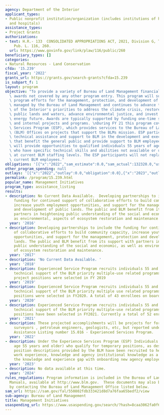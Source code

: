 ```yaml
---
agency: Department of the Interior
applicant_types:
- Public nonprofit institution/organization (includes institutions of higher education
  and hospitals)
assistance_types:
- Project Grants
authorizations:
- text: H.R.- 133  CONSOLIDATED APPROPRIATIONS ACT, 2021, Division G, Title 1, 111.
    Pub. L. 116, 260.
  url: https://www.govinfo.gov/link/plaw/116/public/260
beneficiary_types: []
categories:
- Natural Resources - Land Conservation
cfda: '15.239'
fiscal_year: '2022'
grants_url: https://grants.gov/search-grants?cfda=15.239
is_subpart_f: 1
layout: program
objective: "To provide a variety of Bureau of Land Management financial assistance\
  \ awards not covered by any other program entry. This program will support mission\
  \ program efforts for the management, protection, and development of public lands\
  \ managed by the Bureau of Land Management and continues to advance the Department\
  \ of the Interior's priorities to address the climate crisis, restore balance on\
  \ public lands and waters, advance environmental justice, and invest in a clean\
  \ energy future. Awards are typically supported by funding one-time specific legislation\
  \ and internal projects and programs. \nDuring FY 21 this program covered the Experienced\
  \ Services Program (ESP), which provides services to the Bureau of Land Management\
  \ (BLM) Offices on projects that support the BLMs mission. ESP participants provide\
  \ technical assistance and support to BLM in the development and execution of activities\
  \ that benefit the general public and provide support to BLM employees. The program\
  \ will provide opportunities to qualified individuals 55 years of age and older,\
  \ who have specific technical skills and abilities not available or underrepresented\
  \ at current BLM staffing levels. The ESP participants will not replace or displace\
  \ current BLM employees."
obligations: '[{"x":"2022","sam_estimate":0.0,"sam_actual":132320.0,"usa_spending_actual":-91239.48},{"x":"2023","sam_estimate":0.0,"sam_actual":0.0,"usa_spending_actual":-141693.37},{"x":"2024","sam_estimate":0.0,"sam_actual":0.0,"usa_spending_actual":0.0}]'
other_program_spending: null
outlays: '[{"x":"2022","outlay":0.0,"obligation":0.0},{"x":"2023","outlay":0.0,"obligation":0.0},{"x":"2024","outlay":0.0,"obligation":0.0}]'
permalink: /program/15.239.html
popular_name: Management Initiatives
program_type: assistance_listing
results:
- description: No Current Data Available.  Developing partnerships to include the
    funding for continued support of collaborative efforts to build community capacity,
    increase youth employment opportunities, and support for the management, protection
    and development of public lands. The public and BLM benefit from its support with
    partners in heightening public understanding of the social and economic, as well
    as environmental, aspects of ecosystem restoration and maintenance.
  year: '2016'
- description: Developing partnerships to include the funding for continued support
    of collaborative efforts to build community capacity, increase youth employment
    opportunities, and support for the management, protection and development of public
    lands. The public and BLM benefit from its support with partners in heightening
    public understanding of the social and economic, as well as environmental, aspects
    of ecosystem restoration and maintenance.
  year: '2017'
- description: 'No Current Data Available. '
  year: '2018'
- description: Experienced Service Program recruits individuals 55 and older to provide
    technical support of the BLM priority multiple-use related programs.                                        31
    project positions were selected in FY 2019
  year: '2019'
- description: Experienced Service Program recruits individuals 55 and older to provide
    technical support of the BLM priority multiple use related programs. 8 new project
    positions were selected in FY2020. A total of 43 enrollees on board.
  year: '2020'
- description: Experienced Service Program recruits individuals 55 and older to provide
    technical support of the BLM priority multiple-use related programs. 20 new project
    positions have been selected in FY2021. Currently a total of 52 enrollees on board.
  year: '2021'
- description: These projected accomplishments will be projects for foresters, land
    surveyors , petroleum engineers, geologists, etc, but reported under BLM's new
    Assistance Listing number 15.016 - Experienced Services Program.
  year: '2022'
- description: Under the Experience Services Program (ESP) Individuals (Americans,
    age 55 years and older) who qualify for temporary positions, as described in approved
    position descriptions provided by the BLM have been recruited to help pass on
    work experience, knowledge and agency institutional knowledge as a way to bridge
    the knowledge and experience gap with onboarding new agency employees.
  year: '2023'
- description: No data available at this time.
  year: '2024'
rules_regulations: Program information is included in the Bureau of Land Management
  Manuals, available at http://www.blm.gov.  These documents may also be obtained
  by contacting the Bureau of Land Management Office listed below.
sam_url: https://sam.gov/fal/550802fdb333421d8d7a76faa65bedf2/view
sub-agency: Bureau of Land Management
title: Management Initiatives
usaspending_url: https://www.usaspending.gov/search/?hash=8caa3062fa0f61359cdacfbcdd204425
---
```

